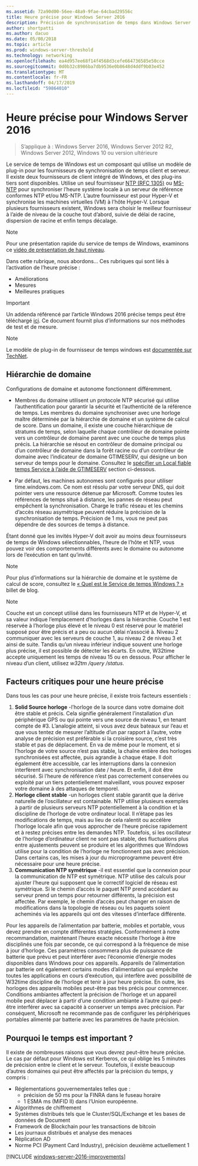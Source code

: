 ```yaml
---
ms.assetid: 72a90d00-56ee-48a9-9fae-64cbad29556c
title: Heure précise pour Windows Server 2016
description: Précision de synchronisation de temps dans Windows Server 2016 a été considérablement améliorée, tout en conservant une compatibilité NTP avec les versions antérieures de Windows.
author: shortpatti
ms.author: dacuo
ms.date: 05/08/2018
ms.topic: article
ms.prod: windows-server-threshold
ms.technology: networking
ms.openlocfilehash: ea4d957ee68f14f4568d3cefe664736585e50cce
ms.sourcegitcommit: 0d0b32c8986ba7db9536e0b8648d4ddf9b03e452
ms.translationtype: MT
ms.contentlocale: fr-FR
ms.lasthandoff: 04/17/2019
ms.locfileid: "59864010"
---
```

# <a name="accurate-time-for-windows-server-2016"></a>Heure précise pour Windows Server 2016

>S’applique à : Windows Server 2016, Windows Server 2012 R2, Windows Server 2012, Windows 10 ou version ultérieure

Le service de temps de Windows est un composant qui utilise un modèle de plug-in pour les fournisseurs de synchronisation de temps client et serveur.  Il existe deux fournisseurs de client intégré de Windows, et des plug-ins tiers sont disponibles. Utilise un seul fournisseur [NTP (RFC 1305)](https://tools.ietf.org/html/rfc1305) ou [MS-NTP](https://msdn.microsoft.com/library/cc246877.aspx) pour synchroniser l’heure système locale à un serveur de référence conformes NTP et/ou MS-NTP. L’autre fournisseur est pour Hyper-V et synchronise les machines virtuelles (VM) à l’hôte Hyper-V.  Lorsque plusieurs fournisseurs existent, Windows sera choisir le meilleur fournisseur à l’aide de niveau de la couche tout d’abord, suivie de délai de racine, dispersion de racine et enfin temps décalage.

>[!NOTE]
>Pour une présentation rapide du service de temps de Windows, examinons ce [vidéo de présentation de haut niveau](https://aka.ms/WS2016TimeVideo).

<!-- Not sure what to do with the following -->
Dans cette rubrique, nous abordons... Ces rubriques qui sont liés à l’activation de l’heure précise : 

- Améliorations
- Mesures
- Meilleures pratiques

>[!IMPORTANT]
>Un addenda référencé par l’article Windows 2016 précise temps peut être téléchargé [ici](https://windocs.blob.core.windows.net/windocs/WindowsTimeSyncAccuracy_Addendum.pdf).  Ce document fournit plus d’informations sur nos méthodes de test et de mesure.



>[!NOTE] 
>Le modèle de plug-in de fournisseur de temps windows est [documentée sur TechNet](https://msdn.microsoft.com/library/windows/desktop/ms725475%28v=vs.85%29.aspx).

## <a name="domain-hierarchy"></a>Hiérarchie de domaine
Configurations de domaine et autonome fonctionnent différemment.

- Membres du domaine utilisent un protocole NTP sécurisé qui utilise l’authentification pour garantir la sécurité et l’authenticité de la référence de temps.  Les membres du domaine synchroniser avec une horloge maître déterminée par la hiérarchie de domaine et un système de calcul de score.  Dans un domaine, il existe une couche hiérarchique de stratums de temps, selon laquelle chaque contrôleur de domaine pointe vers un contrôleur de domaine parent avec une couche de temps plus précis.  La hiérarchie se résout en contrôleur de domaine principal ou d’un contrôleur de domaine dans la forêt racine ou d’un contrôleur de domaine avec l’indicateur de domaine GTIMESERV, qui désigne un bon serveur de temps pour le domaine.  Consultez le [spécifier un Local fiable temps Service à l’aide de GTIMESERV](#GTIMESERV) section ci-dessous.

- Par défaut, les machines autonomes sont configurés pour utiliser time.windows.com.  Ce nom est résolu par votre serveur DNS, qui doit pointer vers une ressource détenue par Microsoft.  Comme toutes les références de temps situé à distance, les pannes de réseau peut empêchent la synchronisation.  Charge le trafic réseau et les chemins d’accès réseau asymétrique peuvent réduire la précision de la synchronisation de temps.  Précision de 1 ms, vous ne peut pas dépendre de des sources de temps à distance.

Étant donné que les invités Hyper-V doit avoir au moins deux fournisseurs de temps de Windows sélectionnables, l’heure de l’hôte et NTP, vous pouvez voir des comportements différents avec le domaine ou autonome lors de l’exécution en tant qu’invité.

> [!NOTE] 
> Pour plus d’informations sur la hiérarchie de domaine et le système de calcul de score, consultez le [« Quel est le Service de temps Windows ? »](https://blogs.msdn.microsoft.com/w32time/2007/07/07/what-is-windows-time-service/) billet de blog.

> [!NOTE]
> Couche est un concept utilisé dans les fournisseurs NTP et de Hyper-V, et sa valeur indique l’emplacement d’horloges dans la hiérarchie.  Couche 1 est réservée à l’horloge plus élevé et le niveau 0 est réservé pour le matériel supposé pour être précis et a peu ou aucun délai n’associé à.  Niveau 2 communiquer avec les serveurs de couche 1, au niveau 2 de niveau 3 et ainsi de suite.  Tandis qu’un niveau inférieur indique souvent une horloge plus précise, il est possible de détecter les écarts.  En outre, W32time accepte uniquement les temps de niveau 15 ou en dessous.  Pour afficher le niveau d’un client, utilisez *w32tm /query /status*.

## <a name="critical-factors-for-accurate-time"></a>Facteurs critiques pour une heure précise
Dans tous les cas pour une heure précise, il existe trois facteurs essentiels :

1. **Solid Source horloge** -l’horloge de la source dans votre domaine doit être stable et précis. Cela signifie généralement l’installation d’un périphérique GPS ou qui pointe vers une source de niveau 1, en tenant compte de #3. L’analogie atteint, si vous avez deux bateaux sur l’eau et que vous tentez de mesurer l’altitude d’un par rapport à l’autre, votre analyse de précision est préférable si la croisière source, c’est très stable et pas de déplacement. En va de même pour le moment, et si l’horloge de votre source n’est pas stable, la chaîne entière des horloges synchronisées est affectée, puis agrandie à chaque étape. Il doit également être accessible, car les interruptions dans la connexion interfèrent avec synchronisation date / heure. Et enfin, il doit être sécurisé. Si l’heure de référence n’est pas correctement conservées ou exploité par un tiers potentiellement malveillant, vous pouvez exposer votre domaine à des attaques de temporel.
2. **Horloge client stable** -un horloges client stable garantit que la dérive naturelle de l’oscillateur est containable.  NTP utilise plusieurs exemples à partir de plusieurs serveurs NTP potentiellement à la condition et la discipline de l’horloge de votre ordinateur local.  Il n’étape pas les modifications de temps, mais au lieu de cela ralentit ou accélère l’horloge locale afin que vous approcher de l’heure précise rapidement et à restez précises entre les demandes NTP.  Toutefois, si les oscillateur de l’horloge d’ordinateur client ne sont pas stable, des fluctuations plus entre ajustements peuvent se produire et les algorithmes que Windows utilise pour la condition de l’horloge ne fonctionnent pas avec précision.  Dans certains cas, les mises à jour du microprogramme peuvent être nécessaire pour une heure précise.
3. **Communication NTP symétrique** -il est essentiel que la connexion pour la communication de NTP est symétrique.  NTP utilise des calculs pour ajuster l’heure qui supposent que le correctif logiciel de réseau est symétrique.  Si le chemin d’accès le paquet NTP prend accédant au serveur prend un temps pour retourner différents, la précision est affectée.  Par exemple, le chemin d’accès peut changer en raison de modifications dans la topologie de réseau ou les paquets soient acheminés via les appareils qui ont des vitesses d’interface différente.


Pour les appareils de l’alimentation par batterie, mobiles et portable, vous devez prendre en compte différentes stratégies.  Conformément à notre recommandation, maintenant l’heure exacte nécessite l’horloge à être disciplinés une fois par seconde, ce qui correspond à la fréquence de mise à jour d’horloge. Ces paramètres consommera plus de puissance de batterie que prévu et peut interférer avec l’économie d’énergie modes disponibles dans Windows pour ces appareils. Appareils de l’alimentation par batterie ont également certains modes d’alimentation qui empêche toutes les applications en cours d’exécution, qui interfère avec possibilité de W32time discipline de l’horloge et tenir à jour heure précise. En outre, les horloges des appareils mobiles peut-être pas très précis pour commencer.  Conditions ambiantes affectent la précision de l’horloge et un appareil mobile peut déplacer à partir d’une condition ambiante à l’autre qui peut-être interférer avec sa capacité à conserver un temps avec précision.  Par conséquent, Microsoft ne recommande pas de configurer les périphériques portables alimenté par batterie avec les paramètres de haute précision. 

## <a name="why-is-time-important"></a>Pourquoi le temps est important ?  
Il existe de nombreuses raisons que vous devrez peut-être heure précise.  Le cas par défaut pour Windows est Kerberos, ce qui oblige les 5 minutes de précision entre le client et le serveur.  Toutefois, il existe beaucoup d’autres domaines qui peut être affectés par la précision du temps, y compris :


- Réglementations gouvernementales telles que :
    - précision de 50 ms pour la FINRA dans le fuseau horaire
    - 1 ESMA ms (MiFID II) dans l’Union européenne.
- Algorithmes de chiffrement
- Systèmes distribués tels que le Cluster/SQL/Exchange et les bases de données de Document
- Framework de Blockchain pour les transactions de bitcoin
- Les journaux distribués et analyse des menaces 
- Réplication AD
- Norme PCI (Payment Card Industry), précision deuxième actuellement 1



[!INCLUDE [windows-server-2016-improvements](windows-server-2016-improvements.md)]
